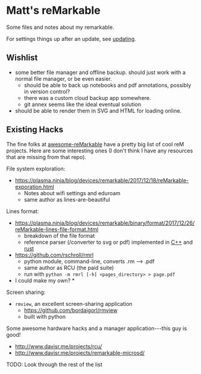Matt's reMarkable
=================

Some files and notes about my remarkable.

For settings things up after an update, see [updating](updating.md).

Wishlist
--------

* some better file manager and offline backup.
  should just work with a normal file manager, or be even easier.
  * should be able to back up notebooks and pdf annotations, possibly in
    version control?
  * there was a custom cloud backup app somewhere.
  * git annex seems like the ideal eventual solution
* should be able to render them in SVG and HTML for loading online.


Existing Hacks
--------------

The fine folks at
[awesome-reMarkable](https://github.com/reHackable/awesome-reMarkable)
have a pretty big list of cool reM projects.
Here are some interesting ones (I don't think I have any resources that
are missing from that repo).

File system exploration:

* https://plasma.ninja/blog/devices/remarkable/2017/12/18/reMarkable-exporation.html
  * Notes about wifi settings and eduroam
  * same author as lines-are-beautiful

Lines format:

* https://plasma.ninja/blog/devices/remarkable/binary/format/2017/12/26/reMarkable-lines-file-format.html
  * breakdown of the file format
  * reference parser (/converter to svg or pdf) implemented in
    [C++](https://github.com/ax3l/lines-are-beautiful)
    and
    [rust](https://github.com/ax3l/lines-are-rusty)
* https://github.com/rschroll/rmrl
  * python module, command-line, converts .rm --> .pdf
  * same author as RCU (the paid suite)
  * run with `python -m rmrl [-h] <pages_directory> > page.pdf`
* I could make my own?
  * 

Screen sharing:

* `rmview`, an excellent screen-sharing application
  * https://github.com/bordaigorl/rmview
  * built with python

Some awesome hardware hacks and a manager application---this guy is good!

* http://www.davisr.me/projects/rcu/
* http://www.davisr.me/projects/remarkable-microsd/


TODO: Look through the rest of the list


